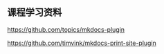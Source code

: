 ## 课程学习资料



https://github.com/topics/mkdocs-plugin

https://github.com/timvink/mkdocs-print-site-plugin
